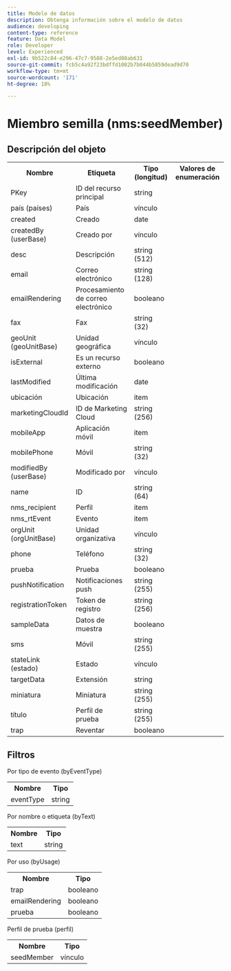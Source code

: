 ```yaml
---
title: Modelo de datos
description: Obtenga información sobre el modelo de datos
audience: developing
content-type: reference
feature: Data Model
role: Developer
level: Experienced
exl-id: 9b522c84-e296-47c7-9588-2e5ed08ab631
source-git-commit: fcb5c4a92f23bdffd1082b7b044b5859dead9d70
workflow-type: tm+mt
source-wordcount: '171'
ht-degree: 18%

---
```


# Miembro semilla (nms:seedMember)

## Descripción del objeto

<table>
               <tr>
                  <th>Nombre</th>
                  <th>Etiqueta</th>
                  <th>Tipo (longitud)</th>
                  <th>Valores de enumeración</th>
               </tr>
               <tr>
                  <td>PKey</td>
                  <td>ID del recurso principal</td>
                  <td>string </td>
                  <td> </td>
               </tr>
               <tr>
                  <td>país (países)</td>
                  <td>País</td>
                  <td>vínculo </td>
                  <td> </td>
               </tr>
               <tr>
                  <td>created</td>
                  <td>Creado</td>
                  <td>date </td>
                  <td> </td>
               </tr>
               <tr>
                  <td>createdBy (userBase)</td>
                  <td>Creado por</td>
                  <td>vínculo </td>
                  <td> </td>
               </tr>
               <tr>
                  <td>desc</td>
                  <td>Descripción</td>
                  <td>string (512)</td>
                  <td> </td>
               </tr>
               <tr>
                  <td>email</td>
                  <td>Correo electrónico</td>
                  <td>string (128)</td>
                  <td> </td>
               </tr>
               <tr>
                  <td>emailRendering</td>
                  <td>Procesamiento de correo electrónico</td>
                  <td>booleano </td>
                  <td> </td>
               </tr>
               <tr>
                  <td>fax</td>
                  <td>Fax</td>
                  <td>string (32)</td>
                  <td> </td>
               </tr>
               <tr>
                  <td>geoUnit (geoUnitBase)</td>
                  <td>Unidad geográfica</td>
                  <td>vínculo </td>
                  <td> </td>
               </tr>
               <tr>
                  <td>isExternal</td>
                  <td>Es un recurso externo</td>
                  <td>booleano </td>
                  <td> </td>
               </tr>
               <tr>
                  <td>lastModified</td>
                  <td>Última modificación</td>
                  <td>date </td>
                  <td> </td>
               </tr>
               <tr>
                  <td>ubicación</td>
                  <td>Ubicación</td>
                  <td>item </td>
                  <td> </td>
               </tr>
               <tr>
                  <td>marketingCloudId</td>
                  <td>ID de Marketing Cloud</td>
                  <td>string (256)</td>
                  <td> </td>
               </tr>
               <tr>
                  <td>mobileApp</td>
                  <td>Aplicación móvil</td>
                  <td>item </td>
                  <td> </td>
               </tr>
               <tr>
                  <td>mobilePhone</td>
                  <td>Móvil</td>
                  <td>string (32)</td>
                  <td> </td>
               </tr>
               <tr>
                  <td>modifiedBy (userBase)</td>
                  <td>Modificado por</td>
                  <td>vínculo </td>
                  <td> </td>
               </tr>
               <tr>
                  <td>name</td>
                  <td>ID</td>
                  <td>string (64)</td>
                  <td> </td>
               </tr>
               <tr>
                  <td>nms_recipient</td>
                  <td>Perfil</td>
                  <td>item </td>
                  <td> </td>
               </tr>
               <tr>
                  <td>nms_rtEvent</td>
                  <td>Evento</td>
                  <td>item </td>
                  <td> </td>
               </tr>
               <tr>
                  <td>orgUnit (orgUnitBase)</td>
                  <td>Unidad organizativa</td>
                  <td>vínculo </td>
                  <td> </td>
               </tr>
               <tr>
                  <td>phone</td>
                  <td>Teléfono</td>
                  <td>string (32)</td>
                  <td> </td>
               </tr>
               <tr>
                  <td>prueba</td>
                  <td>Prueba</td>
                  <td>booleano </td>
                  <td> </td>
               </tr>
               <tr>
                  <td>pushNotification</td>
                  <td>Notificaciones push</td>
                  <td>string (255)</td>
                  <td> </td>
               </tr>
               <tr>
                  <td>registrationToken</td>
                  <td>Token de registro</td>
                  <td>string (256)</td>
                  <td> </td>
               </tr>
               <tr>
                  <td>sampleData</td>
                  <td>Datos de muestra</td>
                  <td>booleano </td>
                  <td> </td>
               </tr>
               <tr>
                  <td>sms</td>
                  <td>Móvil</td>
                  <td>string (255)</td>
                  <td> </td>
               </tr>
               <tr>
                  <td>stateLink (estado)</td>
                  <td>Estado</td>
                  <td>vínculo </td>
                  <td> </td>
               </tr>
               <tr>
                  <td>targetData</td>
                  <td>Extensión</td>
                  <td>string </td>
                  <td> </td>
               </tr>
               <tr>
                  <td>miniatura</td>
                  <td>Miniatura</td>
                  <td>string (255)</td>
                  <td> </td>
               </tr>
               <tr>
                  <td>título</td>
                  <td>Perfil de prueba</td>
                  <td>string (255)</td>
                  <td> </td>
               </tr>
               <tr>
                  <td>trap</td>
                  <td>Reventar</td>
                  <td>booleano </td>
                  <td> </td>
               </tr>
            </table>

## Filtros

Por tipo de evento (byEventType)

<table>
        <tr>
        <th>Nombre</th>
        <th>Tipo</th>
        </tr>
        <tr>
        <td>eventType</td>
        <td>string</td>
        </tr>
    </table>

Por nombre o etiqueta (byText)

<table>
        <tr>
        <th>Nombre</th>
        <th>Tipo</th>
        </tr>
        <tr>
        <td>text</td>
        <td>string</td>
        </tr>
    </table>

Por uso (byUsage)

<table>
        <tr>
        <th>Nombre</th>
        <th>Tipo</th>
        </tr>
        <tr>
        <td>trap</td>
        <td>booleano</td>
        </tr>
        <tr>
        <td>emailRendering</td>
        <td>booleano</td>
        </tr>
        <tr>
        <td>prueba</td>
        <td>booleano</td>
        </tr>
    </table>

Perfil de prueba (perfil)

<table>
    <tr>
    <th>Nombre</th>
    <th>Tipo</th>
    </tr>
    <tr>
    <td>seedMember</td>
    <td>vínculo</td>
    </tr>
</table>
